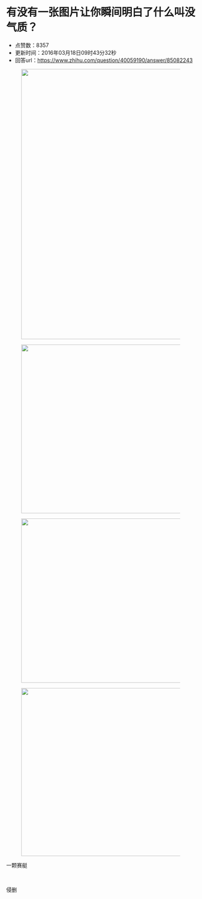 # 有没有一张图片让你瞬间明白了什么叫没气质？
- 点赞数：8357
- 更新时间：2016年03月18日09时43分32秒
- 回答url：https://www.zhihu.com/question/40059190/answer/85082243
<body>
 <figure>
  <img src="https://picx.zhimg.com/50/479a67b555093a70f68e2b9d46034312_720w.jpg?source=1940ef5c" data-rawwidth="719" data-rawheight="879" data-original-token="479a67b555093a70f68e2b9d46034312" class="origin_image zh-lightbox-thumb" width="719" data-original="https://picx.zhimg.com/479a67b555093a70f68e2b9d46034312_r.jpg?source=1940ef5c">
 </figure>
 <figure>
  <img src="https://pic1.zhimg.com/50/1d7e16b1754456ddc9bdae4c7b665a3a_720w.jpg?source=1940ef5c" data-rawwidth="449" data-rawheight="548" data-original-token="1d7e16b1754456ddc9bdae4c7b665a3a" class="origin_image zh-lightbox-thumb" width="449" data-original="https://pic1.zhimg.com/1d7e16b1754456ddc9bdae4c7b665a3a_r.jpg?source=1940ef5c">
 </figure>
 <figure>
  <img src="https://picx.zhimg.com/50/477b0ef4ff40c0b7240947d55c323695_720w.jpg?source=1940ef5c" data-rawwidth="437" data-rawheight="545" data-original-token="477b0ef4ff40c0b7240947d55c323695" class="origin_image zh-lightbox-thumb" width="437" data-original="https://picx.zhimg.com/477b0ef4ff40c0b7240947d55c323695_r.jpg?source=1940ef5c">
 </figure>
 <figure>
  <img src="https://picx.zhimg.com/50/0e7334bc897d456cf1637a5c39659ac9_720w.jpg?source=1940ef5c" data-rawwidth="447" data-rawheight="556" data-original-token="0e7334bc897d456cf1637a5c39659ac9" class="origin_image zh-lightbox-thumb" width="447" data-original="https://pic1.zhimg.com/0e7334bc897d456cf1637a5c39659ac9_r.jpg?source=1940ef5c">
 </figure>
 <p data-pid="57pQH52V">一颗赛艇</p>
 <br>
 <p data-pid="yaV51C_t">侵删</p>
</body>